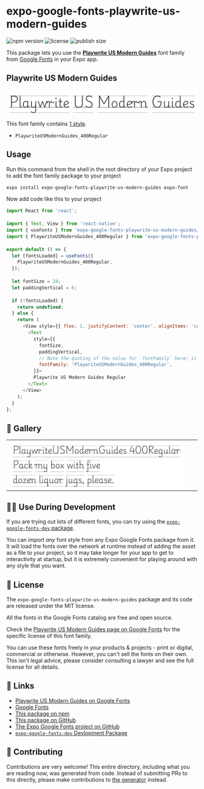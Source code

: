 # expo-google-fonts-playwrite-us-modern-guides

![npm version](https://flat.badgen.net/npm/v/expo-google-fonts-playwrite-us-modern-guides)
![license](https://flat.badgen.net/github/license/expo/google-fonts)
![publish size](https://flat.badgen.net/packagephobia/install/expo-google-fonts-playwrite-us-modern-guides)

This package lets you use the [**Playwrite US Modern Guides**](https://fonts.google.com/specimen/Playwrite+US+Modern+Guides) font family from [Google Fonts](https://fonts.google.com/) in your Expo app.

## Playwrite US Modern Guides

![Playwrite US Modern Guides](./font-family.png)

This font family contains [1 style](#-gallery).

- `PlaywriteUSModernGuides_400Regular`

## Usage

Run this command from the shell in the root directory of your Expo project to add the font family package to your project
```sh
expo install expo-google-fonts-playwrite-us-modern-guides expo-font
```

Now add code like this to your project
```js
import React from 'react';

import { Text, View } from 'react-native';
import { useFonts } from 'expo-google-fonts-playwrite-us-modern-guides/useFonts';
import { PlaywriteUSModernGuides_400Regular } from 'expo-google-fonts-playwrite-us-modern-guides/400Regular';

export default () => {
  let [fontsLoaded] = useFonts({
    PlaywriteUSModernGuides_400Regular,
  });

  let fontSize = 24;
  let paddingVertical = 6;

  if (!fontsLoaded) {
    return undefined;
  } else {
    return (
      <View style={{ flex: 1, justifyContent: 'center', alignItems: 'center' }}>
        <Text
          style={{
            fontSize,
            paddingVertical,
            // Note the quoting of the value for `fontFamily` here; it expects a string!
            fontFamily: 'PlaywriteUSModernGuides_400Regular',
          }}>
          Playwrite US Modern Guides Regular
        </Text>
      </View>
    );
  }
};

```

## 🔡 Gallery


||||
|-|-|-|
|![PlaywriteUSModernGuides_400Regular](.//400Regular/PlaywriteUSModernGuides_400Regular.ttf.png)||||


## 👩‍💻 Use During Development

If you are trying out lots of different fonts, you can try using the [`expo-google-fonts-dev` package](https://github.com/freeboub/google-fonts/tree/master/font-packages/dev#readme).

You can import *any* font style from any Expo Google Fonts package from it. It will load the fonts
over the network at runtime instead of adding the asset as a file to your project, so it may take longer
for your app to get to interactivity at startup, but it is extremely convenient
for playing around with any style that you want.

## 📖 License

The `expo-google-fonts-playwrite-us-modern-guides` package and its code are released under the MIT license.

All the fonts in the Google Fonts catalog are free and open source.

Check the [Playwrite US Modern Guides page on Google Fonts](https://fonts.google.com/specimen/Playwrite+US+Modern+Guides) for the specific license of this font family.

You can use these fonts freely in your products & projects - print or digital, commercial or otherwise. However, you can't sell the fonts on their own. This isn't legal advice, please consider consulting a lawyer and see the full license for all details.

## 🔗 Links

- [Playwrite US Modern Guides on Google Fonts](https://fonts.google.com/specimen/Playwrite+US+Modern+Guides)
- [Google Fonts](https://fonts.google.com/)
- [This package on npm](https://www.npmjs.com/package/expo-google-fonts-playwrite-us-modern-guides)
- [This package on GitHub](https://github.com/freeboub/google-fonts/tree/master/font-packages/playwrite-us-modern-guides)
- [The Expo Google Fonts project on GitHub](https://github.com/freeboub/google-fonts)
- [`expo-google-fonts-dev` Devlopment Package](https://github.com/freeboub/google-fonts/tree/master/font-packages/dev)

## 🤝 Contributing

Contributions are very welcome! This entire directory, including what you are reading now, was generated from code. Instead of submitting PRs to this directly, please make contributions to [the generator](https://github.com/freeboub/google-fonts/tree/master/packages/generator) instead.
